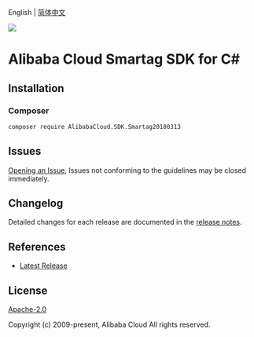 English | [简体中文](README-CN.md)

![](https://aliyunsdk-pages.alicdn.com/icons/AlibabaCloud.svg)

# Alibaba Cloud Smartag SDK for C#

## Installation

### Composer

```bash
composer require AlibabaCloud.SDK.Smartag20180313
```

## Issues

[Opening an Issue](https://github.com/aliyun/alibabacloud-csharp-sdk/issues/new), Issues not conforming to the guidelines may be closed immediately.

## Changelog

Detailed changes for each release are documented in the [release notes](./ChangeLog.md).

## References

* [Latest Release](https://github.com/aliyun/alibabacloud-csharp-sdk/)

## License

[Apache-2.0](http://www.apache.org/licenses/LICENSE-2.0)

Copyright (c) 2009-present, Alibaba Cloud All rights reserved.
